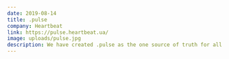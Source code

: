 ```yaml
---
date: 2019-08-14
title: .pulse
company: Heartbeat
link: https://pulse.heartbeat.ua/
image: uploads/pulse.jpg
description: We have created .pulse as the one source of truth for all processes and beliefs inside Heartbeat Agency. Like any tool or methodology, it will only work right when used right. And "right" can only be determined through a process of constant polishing and practice.
---
```

